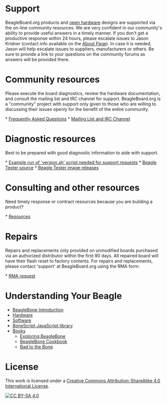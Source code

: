 # Support
<p>BeagleBoard.org products and <a href="https://www.oshwa.org/definition/" class="external">open hardware</a> designs are supported via the on-line community resources. We
    are very confident in our community's ability to provide useful answers in a timely
    manner. If you don't get a productive response within 24 hours, please escalate
    issues to Jason Kridner (contact info available on the <a href="https://beagleboard.org/about">About Page</a>).
    In case it is needed, Jason will help  escalate issues to suppliers, manufacturers
    or others. Be sure to provide a link to your questions on the community forums as
    answers will be provided there.
</p>

# Community resources
 <p>Please execute the board diagnostics, review the hardware documentation, and 
 consult the mailing list and IRC channel for support. BeagleBoard.org is a "community"
 project with support only given to those who are willing to discussing their issues 
 openly for the benefit of the entire community.</p>
* <a href="https://beagleboard.org/support/faq">Frequently Asked Questions</a>
* <a href="https://beagleboard.org//Community">Mailing List and IRC Channel</a>

# Diagnostic resources
<p>Best to be prepared with good diagnostic information to aide with support.</p>
* <a class="external" href="https://groups.google.com/d/msg/beagleboard/4oo4oL20BEs/MVwxfR-XCAAJ">Example run of 'version.sh' script needed for support requests</a>
* <a class="external" href="https://github.com/jadonk/beagle-tester">Beagle Tester source</a>
* <a class="external" href="https://github.com/beagleboard/buildroot/releases">Beagle Tester image releases</a>

# Consulting and other resources
<p>Need timely response or contract resources because you are building a product?</p>
* <a href="https://beagleboard.org/resources">Resources</a></li>

# Repairs
<p>Repairs and replacements only provided on unmodified boards purchased via an authorized distributor within the first 90 days.  All repaired board will have their flash reset to factory contents.  For repairs and replacements, please contact 'support' at BeagleBoard.org using the RMA form:</p>
* <a href="https://beagleboard.org//support/rma" title="Complete Return Material Authorization form">RMA request</a>

# Understanding Your Beagle
* <a href="https://beagleboard.org//Support/bone101">BeagleBone Introduction</a>
* <a href="https://beagleboard.org//Support/Hardware+Support">Hardware</a>
* <a href="https://beagleboard.org//Support/Software+Support">Software</a>
* <a href="https://beagleboard.org//Support/bonescript">BoneScript JavaScript library</a>
* <a href="https://beagleboard.org//books">Books</a>
   * <a href="https://beagleboard.org//ebb">Exploring BeagleBone</a>
   * <a href="https://beagleboard.org//cookbook">BeagleBone Cookbook</a>
   * <a href="https://beagleboard.org//bad-to-the-bone">Bad to the Bone</a>


# License

This work is licensed under a
[Creative Commons Attribution-ShareAlike 4.0 International License][cc-by-sa].

[![CC BY-SA 4.0][cc-by-sa-image]][cc-by-sa]

[cc-by-sa]: http://creativecommons.org/licenses/by-sa/4.0/
[cc-by-sa-image]: https://licensebuttons.net/l/by-sa/4.0/88x31.png
[cc-by-sa-shield]: https://img.shields.io/badge/License-CC%20BY--SA%204.0-lightgrey.svg
